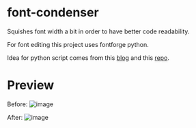 # font-condenser

Squishes font width a bit in order to have better code readability. 

For font editing this project uses fontforge python.

Idea for python script comes from this [blog](https://horstmann.com/unblog/2010-11-22/fonts.html) and this [repo](https://github.com/N-R-K/NRK-Mono/blob/master/condenser.py).

# Preview

Before:
![image](https://github.com/user-attachments/assets/d38cfc90-83a8-4128-8693-91460c6da1f6)

After:
![image](https://github.com/user-attachments/assets/df4d30bb-7343-456d-9d66-1b55fbf5f198)
